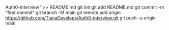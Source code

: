 Auth0-interview" >> README.md
git init
git add README.md
git commit -m "first commit"
git branch -M main
git remote add origin https://github.com/TianaDevelops/Auth0-interview.git
git push -u origin main
